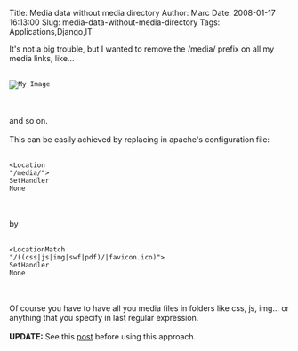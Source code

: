 Title: Media data without media directory
Author: Marc
Date: 2008-01-17 16:13:00
Slug: media-data-without-media-directory
Tags: Applications,Django,IT

It's not a big trouble, but I wanted to remove the /media/ prefix on all my media links, like...<br/><br/><code><br/><img alt="My Image" src="/media/img/myimage.png"/><br/><link rel="stylesheet" href="/media/css/mysheet.css" type="text/css"/><br/></code><br/><br/>and so on.<br/><br/>This can be easily achieved by replacing in apache's configuration file:<br/><br/><code><br/><Location "/media/"><br/>SetHandler None<br/></LocationMatch><br/></code><br/><br/>by<br/><br/><code><br/><LocationMatch "/((css|js|img|swf|pdf)/|favicon.ico)"><br/>SetHandler None<br/></LocationMatch><br/></code><br/><br/>Of course you have to have all you media files in folders like css, js, img... or anything that you specify in last regular expression.<br/><br/><strong>UPDATE:</strong> See this [post](http://vaig.be/2008/05/09/unable-to-define-my-urls-exactly-my-way-resignation-statement/) before using this approach.